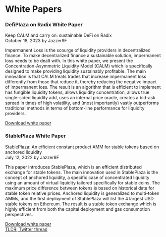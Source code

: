 # White Papers

### DefiPlaza on Radix White Paper

Keep CALM and carry on: sustainable DeFi on Radix\
October 18, 2023 by Jazzer9F

Impermanent Loss is the scourge of liquidity providers in decentralized finance. To make decentralized finance a sustainable solution, impermanent loss needs to be dealt with. In this white paper, we present the Concentration-Asymmetric Liquidity Model (CALM) which is specifically designed to make providing liquidity sustainably profitable. The main innovation is that CALM treats trades that increase impermanent loss differently from those that reduce it, thereby reducing the negative impact of impermanent loss. The result is an algorithm that is efficient to implement has fungible liquidity tokens, allows liquidity concentration, allows true single-sided liquidity add, uses an internal price oracle, creates a bid-ask spread in times of high volatility, and (most importantly) vastly outperforms traditional methods in terms of bottom-line performance for liquidity providers.

[Download white paper](https://defiplaza.net/assets/pdf/whitepaper-radixplaza-v1.pdf)

### StablePlaza White Paper

StablePlaza: An efficient constant product AMM for stable tokens based on anchored liquidity\
July 12, 2022 by Jazzer9F

This paper introduces StablePlaza, which is an efficient distributed exchange for stable tokens. The main innovation used in StablePlaza is the concept of anchored liquidity, a specific case of concentrated liquidity using an amount of virtual liquidity tailored specifically for stable coins. The maximum price difference between tokens is based on historical data for stable token relative prices. Anchored liquidity is generalized to multi-token AMMs, and the first deployment of StablePlaza will list the 4 largest USD stable tokens on Ethereum. The result is a stable token exchange which is highly efficient from both the capital deployment and gas consumption perspectives.

[Download white paper ](https://defiplaza.net/assets/pdf/whitepaper-stableplaza-v1-1.pdf)\
[TLDR; Twitter thread](https://twitter.com/DefiPlaza/status/1546870840620457984)



